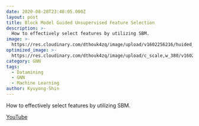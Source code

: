 ```yaml
---
date: 2020-08-28T23:48:05.000Z
layout: post
title: Block Model Guided Unsupervised Feature Selection
description: >-
  How to effectively select features by utilizing SBM.
image: >-
  https://res.cloudinary.com/dthouk4zq/image/upload/v1602256216/huided_fp64ax.png
optimized_image: >-
  https://res.cloudinary.com/dthouk4zq/image/upload/c_scale,w_380/v1602256216/huided_fp64ax.png
category: GNN
tags:
  - Datamining
  - GNN
  - Machine Learning
author: Kyuyong-Shin
---
```

How to effectively select features by utilizing SBM.

[YouTube](https://youtu.be/8LrjRoCR1kI)
